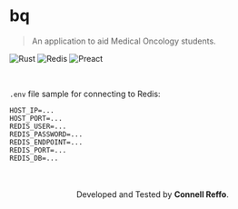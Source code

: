 # $\text{bq}$
> An application to aid Medical Oncology students.

![Rust](https://img.shields.io/badge/rust-%23000000.svg?style=for-the-badge&logo=rust&logoColor=white)
![Redis](https://img.shields.io/badge/redis-%23DD0031.svg?style=for-the-badge&logo=redis&logoColor=white)
![Preact](https://img.shields.io/badge/preact-6b1ad6.svg?style=for-the-badge&logo=preact)

<br />

`.env` file sample for connecting to Redis:
```
HOST_IP=...
HOST_PORT=...
REDIS_USER=...
REDIS_PASSWORD=...
REDIS_ENDPOINT=...
REDIS_PORT=...
REDIS_DB=...
```

<br />
<br />

<div align="center">
    Developed and Tested by <b>Connell Reffo</b>.
</div>